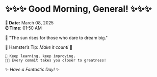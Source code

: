 # ✨✨✨ Good Morning, General! ✨✨✨

**📅 Date:** March 08, 2025  
**⏰ Time:** 01:50 AM  

🌅 "The sun rises for those who dare to dream big."  

🐹 Hamster’s Tip: _Make it count!_ 💪  

```
🚀 Keep learning, keep improving.  
🧑‍💻 Every commit takes you closer to greatness!  
```

✨ *Have a Fantastic Day!* ✨  
